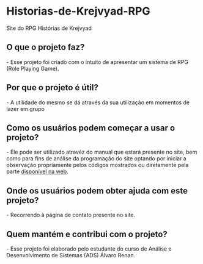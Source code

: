 # Historias-de-Krejvyad-RPG
   Site do RPG Histórias de Krejvyad <br>
          <h2> O que o projeto faz? </h2>
     <p> - Esse projeto foi criado com o intuito de apresentar um sistema de RPG (Role Playing Game). </p> 
          <h2> Por que o projeto é útil? </h2>
     <p>  - A utilidade do mesmo se dá através da sua utilização em momentos de lazer em grupo </p> 
          <h2> Como os usuários podem começar a usar o projeto? </h2>
         <p> - Ele pode ser utilizado atravéz do manual que estará presente no site, bem como para fins de análise da programação do site optando por iniciar a observação propriamente pelos códigos mostrados ou diretamente pela parte [disponível na web](https://historias-de-krejvyad-rpg.github.io/). </p>
         <h2> Onde os usuários podem obter ajuda com este projeto? </h2>
        <p> - Recorrendo à página de contato presente no site. </p>
         <h2> Quem mantém e contribui com o projeto? </h2>
         - Esse projeto foi elaborado pelo estudante do curso de Análise e Desenvolvimento de Sistemas (ADS) Álvaro Renan.